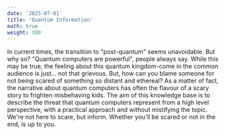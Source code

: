 ```yaml
---
date: '2025-07-01'
title: 'Quantum Information'
math: true
weight: 300
---
```




In current times, the transition to "post-quantum" seems unavoidable. But why so? "Quantum computers are powerful", people always say. While this may be true, the feeling about this quantum kingdom-come in the common audience is just... not that grievous. But, how can you blame someone for not being scared of something so distant and ethereal? As a matter of fact, the narrative about quantum computers has often the flavour of a scary story to frighten misbehaving kids. The aim of this knowledge base is to describe the threat that quantum computers represent from a high level perspective, with a practical approach and without mistifying the topic. We're not here to scare, but inform. Whether you'll be scared or not in the end, is up to you. 